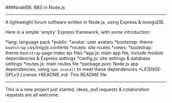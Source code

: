 ###NodeBB: BBS in Node.js

***

A lightweight forum software written in Node.js, using Express & mongoDB.

Here is a simple 'empty' Express framework, with some introduction:

 *lang: language pack
 *public:
  *avatar: user avatars
  *bootstrap: theme `bootstrap` css/img/js contents
 *routes: site routes
 *views:
  *bootstrap: theme `bootstrap` page index ejs files
 *app.js: main app file, include module dependencies & Express settings
 *config.js: site settings & database settings
 *routes.js: main routes file
 *package.json: Node.js app dependencies, using `npm install` to meet these dependencies
 *LICENSE: GPLv3 License
 *README.md: This README file

***

This is a new project just started, ideas, pull requests & colaboration requests are all welcome.

